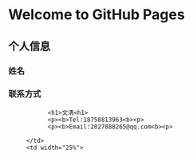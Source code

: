 # Welcome to GitHub Pages
## 个人信息
### 姓名
### 联系方式
<table border='0'>
  <tr>
  
               <h1>文清<h1>
               <p><b>Tel:18758813963<b><p>
               <p><b>Email:2027888265@qq.com<b><p>
               
         </td>
         <td width="25%">
       
